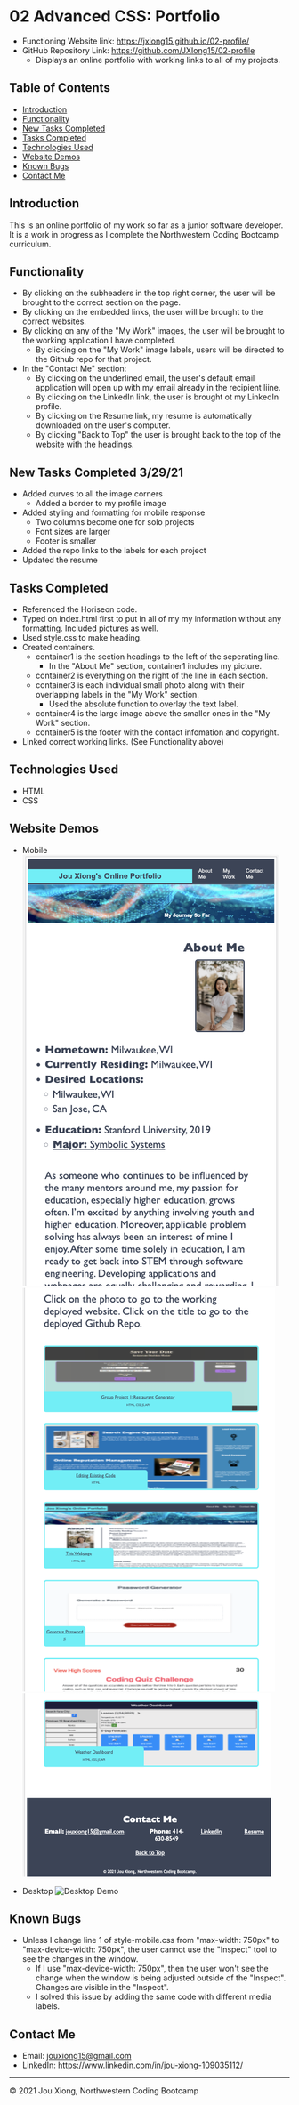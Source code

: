 # 02 Advanced CSS: Portfolio

* Functioning Website link: https://jxiong15.github.io/02-profile/
* GitHub Repository Link: https://github.com/JXIong15/02-profile
    * Displays an online portfolio with working links to all of my projects.


## Table of Contents
* [Introduction](#introduction)
* [Functionality](#functionality)
* [New Tasks Completed](#new-tasks-completed-3/29/21)
* [Tasks Completed](#tasks-completed)
* [Technologies Used](#technologies-used)
* [Website Demos](#website-demos)
* [Known Bugs](#known-bugs)
* [Contact Me](#contact-me)


## Introduction
This is an online portfolio of my work so far as a junior software developer. It is a work in progress as I complete the Northwestern Coding Bootcamp curriculum.


## Functionality
* By clicking on the subheaders in the top right corner, the user will be brought to the correct section on the page.
* By clicking on the embedded links, the user will be brought to the correct websites.
* By clicking on any of the "My Work" images, the user will be brought to the working application I have completed.
    * By clicking on the "My Work" image labels, users will be directed to the Github repo for that project.
* In the "Contact Me" section:
    * By clicking on the underlined email, the user's default email application will open up with my email already in the recipient liine.
    * By clicking on the LinkedIn link, the user is brought ot my LinkedIn profile.
    * By clicking on the Resume link, my resume is automatically downloaded on the user's computer.
    * By clicking "Back to Top" the user is brought back to the top of the website with the headings.


## New Tasks Completed 3/29/21
* Added curves to all the image corners
    * Added a border to my profile image
* Added styling and formatting for mobile response
    * Two columns become one for solo projects
    * Font sizes are larger
    * Footer is smaller
* Added the repo links to the labels for each project
* Updated the resume


## Tasks Completed
* Referenced the Horiseon code.
* Typed on index.html first to put in all of my my information without any formatting. Included pictures as well.
* Used style.css to make heading.
* Created containers.
    * container1 is the section headings to the left of the seperating line.
        * In the "About Me" section, container1 includes my picture.
    * container2 is everything on the right of the line in each section.
    * container3 is each individual small photo along with their overlapping labels in the "My Work" section.
        * Used the absolute function to overlay the text label.
    * container4 is the large image above the smaller ones in the "My Work" section.
    * container5 is the footer with the contact infomation and copyright.
* Linked correct working links. (See Functionality above)


## Technologies Used
* HTML
* CSS


## Website Demos
* Mobile 
![Mobile Heading](./Assets/mobile-heading.png)
![Mobile Work](./Assets/mobile-work.png)
![Mobile Contact](./Assets/mobile-contact.png)

* Desktop
![Desktop Demo](./Assets/Desktop-Profile.gif)



## Known Bugs
* Unless I change line 1 of style-mobile.css from "max-width: 750px" to "max-device-width: 750px", the user cannot use the "Inspect" tool to see the changes in the window.
    * If I use "max-device-width: 750px", then the user won't see the change when the window is being adjusted outside of the "Inspect". Changes are visible in the "Inspect".
    * I solved this issue by adding the same code with different media labels.


## Contact Me
* Email: jouxiong15@gmail.com
* LinkedIn: https://www.linkedin.com/in/jou-xiong-109035112/

- - -
© 2021 Jou Xiong, Northwestern Coding Bootcamp
